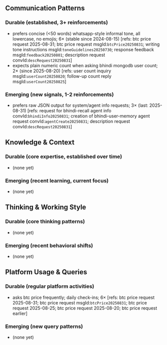 ## Communication Patterns
### Durable (established, 3+ reinforcements)
- prefers concise (<50 words) whatsapp-style informal tone, all lowercase, no emojis; 6× (stable since 2024-08-15) [refs: btc price request 2025-08-31; btc price request msgId:`btcPrice20250831`; writing tone instructions msgId:`toneGuidelines20250730`; response feedback msgId:`feedback20250801`; description request convId:`descRequest20250831`]
- expects plain numeric count when asking bhindi mongodb user count; 2× (since 2025-08-20) [refs: user count inquiry msgId:`userCount20250820`; follow-up count reply msgId:`userCount20250825`]

### Emerging (new signals, 1-2 reinforcements)
- prefers raw JSON output for system/agent info requests; 3× (last: 2025-08-31) [refs: request for bhindi-recall agent info convId:`bhindiInfo20250831`; creation of bhindi-user-memory agent request convId:`agentCreate20250831`; description request convId:`descRequest20250831`]

## Knowledge & Context
### Durable (core expertise, established over time)
- (none yet)

### Emerging (recent learning, current focus)
- (none yet)

## Thinking & Working Style
### Durable (core thinking patterns)
- (none yet)

### Emerging (recent behavioral shifts)
- (none yet)

## Platform Usage & Queries
### Durable (regular platform activities)
- asks btc price frequently; daily check-ins; 6× [refs: btc price request 2025-08-31; btc price request msgId:`btcPrice20250831`; btc price request 2025-08-25; btc price request 2025-08-20; btc price request earlier]

### Emerging (new query patterns)
- (none yet)